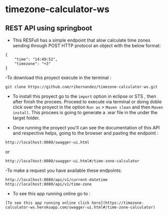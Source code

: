 # timezone-calculator-ws

## REST API using springboot

- This RESFull has a simple endpoint that alow calculate time zones sending through POST HTTP protocol an object with the below format:

```
{
    "time": "14:49:52",
    "timezone": "+3"
}
```


-To download this proyect execute in the terminal :
```
git clone https://github.com/rihernandez/timezone-calculator-ws.git
```

- To install this proyect go to the `import` option in eclipse or STS , then after finish the procees. Proceed to execute via terminal or doing doble click over the proyect in the option `Run as` > `Maven clean` and then `Maven install`. This procees is going to generate a .war file in the under the target folder.

- Once running the proyect you'll can see the documentation of this API and respective helps, going to the browser and pasting the endpoint :
```
http://localhost:8080/swagger-ui.html
```
or 
```
http://localhost:8080/swagger-ui.html#/time-zone-calculator
```

-To make a request you have available these endpoints:
```
http://localhost:8080/api/v1/current-datetime
http://localhost:8080/api/v1/time-zone
```
- To see this app running online go to :
```
[To see this app running online click here](https://timezone-calculator-ws.herokuapp.com/swagger-ui.html#/time-zone-calculator)
```





